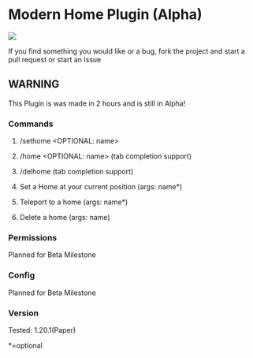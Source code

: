 
# Modern Home Plugin (Alpha)
![](https://github.com/Alex-265/HomesPlugin/assets/63714415/f658c1d5-4db7-4cba-be76-5f6d42dd8d50)

If you find something you would like or a bug, fork the project and start a pull request or start an Issue


## WARNING

This Plugin is was made in 2 hours and is still in Alpha!

### Commands
1. /sethome <OPTIONAL: name>
2. /home <OPTIONAL: name> (tab completion support)
3. /delhome <name> (tab completion support)

1. Set a Home at your current position (args: name*)
2. Teleport to a home (args: name*)
3. Delete a home (args: name)

### Permissions
Planned for Beta Milestone

### Config
Planned for Beta Milestone

### Version 
Tested: 1.20.1(Paper)

*=optional
